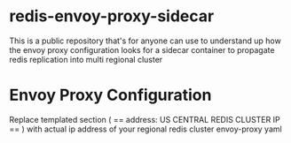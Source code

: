 # redis-envoy-proxy-sidecar
This is a public repository that's for anyone can use to understand up how the envoy proxy configuration looks for a sidecar container to propagate redis replication into multi regional cluster 

# Envoy Proxy Configuration

Replace templated section ( ==  address: US CENTRAL REDIS CLUSTER IP == ) with actual ip address of your regional redis cluster envoy-proxy yaml 
